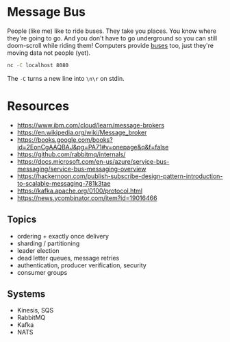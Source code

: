 # Message Bus
People (like me) like to ride buses. They take you places. You know where they're going to go. And you don't have to go underground so you can still doom-scroll while riding them! Computers provide [buses](https://en.wikipedia.org/wiki/Bus_(computing)) too, just they're moving data not people (yet).


```bash
nc -C localhost 8080
```
The `-C` turns a new line into `\n\r` on stdin. 

# Resources 
- https://www.ibm.com/cloud/learn/message-brokers
- https://en.wikipedia.org/wiki/Message_broker
- https://books.google.com/books?id=2EonCgAAQBAJ&pg=PA71#v=onepage&q&f=false
- https://github.com/rabbitmq/internals/
- https://docs.microsoft.com/en-us/azure/service-bus-messaging/service-bus-messaging-overview
- https://hackernoon.com/publish-subscribe-design-pattern-introduction-to-scalable-messaging-781k3tae
- https://kafka.apache.org/0100/protocol.html
- https://news.ycombinator.com/item?id=19016466

## Topics
- ordering + exactly once delivery
- sharding / partitioning
- leader election
- dead letter queues, message retries
- authentication, producer verification, security
- consumer groups

## Systems
- Kinesis, SQS
- RabbitMQ
- Kafka
- NATS